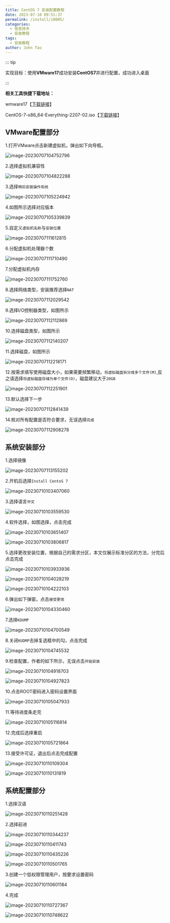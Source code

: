 ```yaml
---
title: CentOS 7 安装配置教程
date: 2023-07-10 09:51:37
permalink: /install/i0005/
categories:
  - 信息技术
  - 安装教程
tags:
  - 安装教程
author: John Tao
---
```


::: tip

实现目标：使用**VMware17**成功安装**CentOS7**并进行配置，成功进入桌面

:::

<!-- more -->

**相关工具快捷下载地址：**

wmware17【[下载链接](https://www.vmware.com/go/getworkstation-win)】

CentOS-7-x86_64-Everything-2207-02.iso【[下载链接](http://mirrors.aliyun.com/centos/7/isos/x86_64/)】



## VMware配置部分

1.打开VMware点击新建虚拟机，弹出如下向导框。

![image-20230707104752796](https://typora-img-1301299232.cos.ap-shanghai.myqcloud.com/img/image-20230707104752796.png)

2.选择虚拟机兼容性

![image-20230707104822288](https://typora-img-1301299232.cos.ap-shanghai.myqcloud.com/img/image-20230707104822288.png)

3.选择`稍后安装操作系统`

![image-20230707105224942](https://typora-img-1301299232.cos.ap-shanghai.myqcloud.com/img/image-20230707105224942.png)

4.如图所示选择对应版本

![image-20230707105339839](https://typora-img-1301299232.cos.ap-shanghai.myqcloud.com/img/image-20230707105339839.png)

5.自定义`虚拟机名称`与`安装位置`

![image-20230707111612815](https://typora-img-1301299232.cos.ap-shanghai.myqcloud.com/img/image-20230707111612815.png)

6.分配虚拟机处理器个数

![image-20230707111710490](https://typora-img-1301299232.cos.ap-shanghai.myqcloud.com/img/image-20230707111710490.png)

7.分配虚拟机内存

![image-20230707111752760](https://typora-img-1301299232.cos.ap-shanghai.myqcloud.com/img/image-20230707111752760.png)

8.选择网络类型，安装推荐选择`NAT`

![image-20230707112029542](https://typora-img-1301299232.cos.ap-shanghai.myqcloud.com/img/image-20230707112029542.png)

9.选择I/O控制器类型，如图所示

![image-20230707112112869](https://typora-img-1301299232.cos.ap-shanghai.myqcloud.com/img/image-20230707112112869.png)

10.选择磁盘类型，如图所示

![image-20230707112140207](https://typora-img-1301299232.cos.ap-shanghai.myqcloud.com/img/image-20230707112140207.png)

11.选择磁盘，如图所示

![image-20230707112218171](https://typora-img-1301299232.cos.ap-shanghai.myqcloud.com/img/image-20230707112218171.png)

12.按需求填写使用磁盘大小，如果需要频繁移动，`将虚拟磁盘拆分成多个文件(M)`,反之请选择`将虚拟磁盘存储为单个文件(O)`，磁盘建议大于`20GB`

![image-20230707112251901](https://typora-img-1301299232.cos.ap-shanghai.myqcloud.com/img/image-20230707112251901.png)

13.默认选择下一步

![image-20230707112841439](https://typora-img-1301299232.cos.ap-shanghai.myqcloud.com/img/image-20230707112841439.png)

14.核对所有配置是否符合要求，无误选择`完成`

![image-20230707112908278](https://typora-img-1301299232.cos.ap-shanghai.myqcloud.com/img/image-20230707112908278.png)



## 系统安装部分

1.选择镜像

![image-20230707113155202](https://typora-img-1301299232.cos.ap-shanghai.myqcloud.com/img/image-20230707113155202.png)

2.开机后选择`Install CentoS 7`

![image-20230710103407060](https://typora-img-1301299232.cos.ap-shanghai.myqcloud.com/img/image-20230710103407060.png)

3.选择语言`中文`

![image-20230710103559530](https://typora-img-1301299232.cos.ap-shanghai.myqcloud.com/img/image-20230710103559530.png)

4.软件选择，如图选择，点击完成

![image-20230710103651407](https://typora-img-1301299232.cos.ap-shanghai.myqcloud.com/img/image-20230710103651407.png)

![image-20230710103806817](https://typora-img-1301299232.cos.ap-shanghai.myqcloud.com/img/image-20230710103806817.png)

5.选择更改安装位置，根据自己的需求分区，本文仅展示标准分区的方法，分完后点击完成

![image-20230710103933936](https://typora-img-1301299232.cos.ap-shanghai.myqcloud.com/img/image-20230710103933936.png)

![image-20230710104028219](https://typora-img-1301299232.cos.ap-shanghai.myqcloud.com/img/image-20230710104028219.png)

![image-20230710104222103](https://typora-img-1301299232.cos.ap-shanghai.myqcloud.com/img/image-20230710104222103.png)

6.弹出如下弹窗，点击`接受更改`

![image-20230710104330460](https://typora-img-1301299232.cos.ap-shanghai.myqcloud.com/img/image-20230710104330460.png)

7.选择`KDUMP`

![image-20230710104700549](https://typora-img-1301299232.cos.ap-shanghai.myqcloud.com/img/image-20230710104700549.png)

8.关闭`KUDMP`去掉复选框中的勾，点击完成

![image-20230710104745532](https://typora-img-1301299232.cos.ap-shanghai.myqcloud.com/img/image-20230710104745532.png)

9.检查配置，作者的如下所示，无误点击`开始安装`

![image-20230710104918703](https://typora-img-1301299232.cos.ap-shanghai.myqcloud.com/img/image-20230710104918703.png)

![image-20230710104927823](https://typora-img-1301299232.cos.ap-shanghai.myqcloud.com/img/image-20230710104927823.png)

10.点击ROOT密码进入密码设置界面

![image-20230710105047933](https://typora-img-1301299232.cos.ap-shanghai.myqcloud.com/img/image-20230710105047933.png)

11.等待进度条走完

![image-20230710105116814](https://typora-img-1301299232.cos.ap-shanghai.myqcloud.com/img/image-20230710105116814.png)

12.完成后选择重启

![image-20230710105721864](https://typora-img-1301299232.cos.ap-shanghai.myqcloud.com/img/image-20230710105721864.png)

13.接受许可证，退出后点击完成配置

![image-20230710110109304](https://typora-img-1301299232.cos.ap-shanghai.myqcloud.com/img/image-20230710110109304.png)

![image-20230710110131819](https://typora-img-1301299232.cos.ap-shanghai.myqcloud.com/img/image-20230710110131819.png)



## 系统配置部分

1.选择汉语

![image-20230710110251428](https://typora-img-1301299232.cos.ap-shanghai.myqcloud.com/img/image-20230710110251428.png)

2.选择前进

![image-20230710110344237](https://typora-img-1301299232.cos.ap-shanghai.myqcloud.com/img/image-20230710110344237.png)

![image-20230710110411743](https://typora-img-1301299232.cos.ap-shanghai.myqcloud.com/img/image-20230710110411743.png)

![image-20230710110435226](https://typora-img-1301299232.cos.ap-shanghai.myqcloud.com/img/image-20230710110435226.png)

![image-20230710110501765](https://typora-img-1301299232.cos.ap-shanghai.myqcloud.com/img/image-20230710110501765.png)

3.创建一个低权限管理用户，按要求设置密码

![image-20230710110601184](https://typora-img-1301299232.cos.ap-shanghai.myqcloud.com/img/image-20230710110601184.png)

4.完成

![image-20230710110727367](https://typora-img-1301299232.cos.ap-shanghai.myqcloud.com/img/image-20230710110727367.png)

![image-20230710110748622](https://typora-img-1301299232.cos.ap-shanghai.myqcloud.com/img/image-20230710110748622.png)

